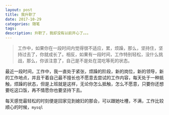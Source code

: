 ```yaml
---
layout: post
title: 我升职了
date: 2017-10-29
categories: 随笔
tags: 
description: 升职了，我却没有以前开心了。。。
---
```


> 工作中，如果你在一段时间内觉得很不适应，累，烦躁，那么，坚持住，坚持过去了，你就成长了。相反，如果有一段时间，工作特别轻松，没什么挑战，那么，你该注意了，自己是不是处在混吃等死的状态。

最近一段时间，工作中，我一直处于紧张，烦躁的阶段，新的岗位，新的领导，新的工作地点，并且干着自己最不擅长也不愿意去尝试的工作内容，每天处于一种抵触，烦躁的状态，但是上班就是这样，无论你怎么抵触，怎么不愿意，只要你还想要吃这口饭，再不情愿你也要坚持下去。

每天感觉最轻松的时刻便是回家见到媳妇的那会，可以跟她吐槽，不满，工作比较顺心的时候，`mysql`